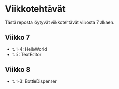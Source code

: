 # Viikkotehtävät
Tästä reposta löytyvät viikkotehtävät viikosta 7 alkaen.

## Viikko 7
* t. 1-4: 
    HelloWorld
* t. 5:
    TextEditor

## Viikko 8
* t. 1-3:
    BottleDispenser
    